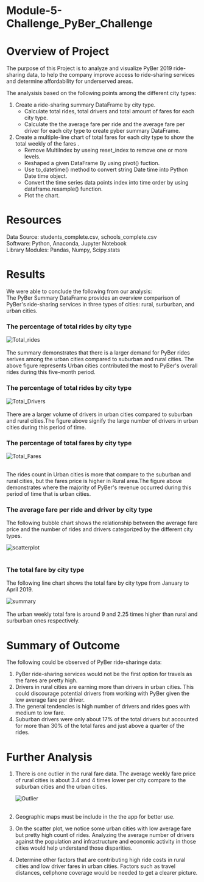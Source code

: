 # Module-5-Challenge_PyBer_Challenge
# Overview of Project #
The purpose of this Project is to analyze and visualize PyBer 2019 ride-sharing data, to help the company improve access to ride-sharing services and determine affordability for underserved areas.

The analysisis based on the following points among the different city types:
1. Create a ride-sharing summary DataFrame by city type.
    - Calculate total rides, total drivers and total amount of fares for each city type.
    - Calculate the the average fare per ride and the average fare per driver for each city type to create pyber summary DataFrame.    
2. Create a multiple-line chart of total fares for each city type to show the total weekly of the fares .
    - Remove MultiIndex by useing reset_index to remove one or more levels.
    - Reshaped a given DataFrame By using pivot() fuction. 
    - Use to_datetime() method to convert string Date time into Python Date time object.
    - Convert the time series data points index into time order by using dataframe.resample() function. 
    - Plot the chart.
    
# Resources #
Data Source: students_complete.csv, schools_complete.csv  <br>
Software: Python, Anaconda, Jupyter Notebook <br>
Library Modules: Pandas, Numpy, Scipy.stats 

# Results #
We were able to conclude the following from our analysis: <br>
The PyBer Summary DataFrame provides an overview comparison of PyBer's ride-sharing services in three types of cities: rural, surburban, and urban cities.
### The percentage of total rides by city type ###

  ![Total_rides](/analysis1/total_rides.png)
 <br><br>
The summary demonstrates that there is a larger demand for PyBer rides serives among the urban cities compared to suburban and rural cities. The above figure represents Urban cities contributed the most to PyBer's overall rides during this five-month period.
### The percentage of total rides by city type ###

 ![Total_Drivers](/analysis1/Total_drivers.png)
 <br><br>
There are a larger volume of drivers in urban cities compared to suburban and rural cities.The figure above signify the large number of drivers in urban cities during 
this period of time.
 
### The percentage of total fares by city type ###

  ![Total_Fares](/analysis1/total_amount_of_fares.png)
 <br><br>

The rides count in Urban cities is more that compare to the suburban and rural cities, but the fares price is higher in Rural area.The figure above demonstrates where the majority of PyBer's revenue occurred during this period of time that is urban cities.

### The average fare per ride and driver by city type ###
The following bubble chart shows the relationship between the average fare price and the number of rides and drivers categorized by the different city types.

![scatterplot](/analysis1/PyBer_ride_sharing_Data(2019).png)
  <br><br>
  
### The total fare by city type ###
The following line chart shows the total fare by city type from January to April 2019.

![summary](/analysis1/PyBer_fare_summary.png)
  <br><br>
The urban weekly total fare is around 9 and 2.25 times higher than rural and surburban ones respectively. 
# Summary of Outcome #
The following could be observed of PyBer ride-sharinge data:
1. PyBer ride-sharing services would not be the first option for travels as the fares are pretty high. 
2. Drivers in rural cities are earning more than drivers in urban cities. This could discourage potential drivers from working with PyBer given the low average fare
   per driver.
3. The general tendencies is high number of drivers and rides goes with medium to low fare.
4. Suburban drivers were only about 17% of the total drivers but accounted for more than 30% of the total fares and just above a quarter of the rides.
# Further Analysis #
1. There is one outlier in the rural fare data. The average weekly fare price of rural cities is about 3.4 and 4 times lower per city compare to the suburban cities      and the urban cities.

     ![Outlier](/analysis1/PyBer_fare_outliers.png)
<br><br>
2. Geographic maps must be include in the the app for better use. 
3. On the scatter plot, we notice some urban cities with low average fare but pretty high count of rides. Analyzing the average number of drivers against the 
   population and infrastructure and economic activity in those cities would help understand those disparities.   
4. Determine other factors that are contributing high ride costs in rural cities and low driver fares in urban cities. Factors such as travel distances, cellphone        coverage would be needed to get a clearer picture.      

<br>
